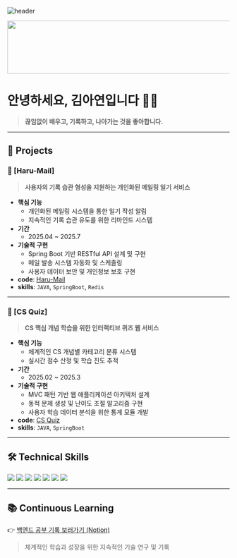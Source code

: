 ![header](https://capsule-render.vercel.app/api?type=waving&color=gradient&height=160&section=header&text=AYEON's%20GITHUB!&fontAlign=50&fontAlignY=70&fontSize=90&fontColor=000000)


<a href="https://www.gitanimals.org/en_US?utm_medium=image&utm_source=AYEOOON&utm_content=line">
  <img
    src="https://render.gitanimals.org/lines/AYEOOON?pet-id=731138095545368008"
    width="600"
    height="120"
  />
</a>
  


  
# 안녕하세요, 김아연입니다 🤸‍♀️

> **끊임없이 배우고, 기록하고, 나아가는 것을 좋아합니다.**

---

## 🚀 Projects
### 🔹 [Haru-Mail]
> **사용자의 기록 습관 형성을 지원하는 개인화된 메일링 일기 서비스**
- **핵심 기능**
  - 개인화된 메일링 시스템을 통한 일기 작성 알림
  - 지속적인 기록 습관 유도를 위한 리마인드 시스템
- **기간**
  - 2025.04 ~ 2025.7
- **기술적 구현**
  - Spring Boot 기반 RESTful API 설계 및 구현
  - 메일 발송 시스템 자동화 및 스케줄링
  - 사용자 데이터 보안 및 개인정보 보호 구현
- **code**: [Haru-Mail](https://github.com/Haru-Mail)
- **skills**: `JAVA`, `SpringBoot`, `Redis`

---

### 🔹 [CS Quiz]
> **CS 핵심 개념 학습을 위한 인터랙티브 퀴즈 웹 서비스**
- **핵심 기능**
  - 체계적인 CS 개념별 카테고리 분류 시스템
  - 실시간 점수 산정 및 학습 진도 추적
- **기간**
  - 2025.02 ~ 2025.3
- **기술적 구현**
  - MVC 패턴 기반 웹 애플리케이션 아키텍처 설계
  - 동적 문제 생성 및 난이도 조절 알고리즘 구현
  - 사용자 학습 데이터 분석을 위한 통계 모듈 개발
- **code**: [CS Quiz](https://github.com/CSQuiz)
- **skills**: `JAVA`, `SpringBoot`
  
---

## 🛠️ Technical Skills
<img src="https://img.shields.io/badge/java-007396?style=for-the-badge&logo=java&logoColor=white"> <img src="https://img.shields.io/badge/mysql-4479A1?style=for-the-badge&logo=mysql&logoColor=white">
<img src="https://img.shields.io/badge/springboot-6DB33F?style=for-the-badge&logo=springboot&logoColor=white">
<img src="https://img.shields.io/badge/gradle-02303A?style=for-the-badge&logo=gradle&logoColor=white">
<img src="https://img.shields.io/badge/redis-FF4438?style=for-the-badge&logo=redis&logoColor=white">
<img src="https://img.shields.io/badge/caddy-1F88C0?style=for-the-badge&logo=caddy&logoColor=white">
<img src="https://img.shields.io/badge/amazonec2-FF9900?style=for-the-badge&logo=amazonec2&logoColor=white">  

---

## 📚 Continuous Learning
👉 [백엔드 공부 기록 보러가기 (Notion)](https://hammerhead-horse-801.notion.site/Backend-Study-Log-1fe574e30259802fa5cbf01f4471e354?source=copy_link)
> 체계적인 학습과 성장을 위한 지속적인 기술 연구 및 기록
